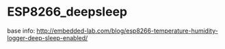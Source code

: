 # ESP8266_deepsleep
base info: http://embedded-lab.com/blog/esp8266-temperature-humidity-logger-deep-sleep-enabled/
